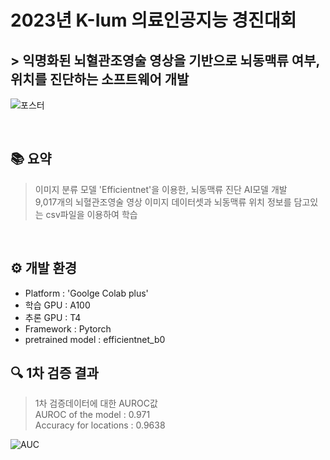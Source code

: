 # 2023년 K-Ium 의료인공지능 경진대회
## > 익명화된 뇌혈관조영술 영상을 기반으로 뇌동맥류 여부, 위치를 진단하는 소프트웨어 개발

![포스터](https://github.com/K-Ium-AImagine/AImagine/assets/90829718/16390247-1bc0-4a3a-a2b6-38a6463cc9d8)

<br />

## 📚 요약
> 이미지 분류 모델 'Efficientnet'을 이용한, 뇌동맥류 진단 AI모델 개발 <br />
> 9,017개의 뇌혈관조영술 영상 이미지 데이터셋과 뇌동맥류 위치 정보를 담고있는 csv파일을 이용하여 학습

<br />

## ⚙ 개발 환경
- Platform : 'Goolge Colab plus'
- 학습 GPU : A100
- 추론 GPU : T4
- Framework : Pytorch
- pretrained model : efficientnet_b0

## 🔍 1차 검증 결과
> 1차 검증데이터에 대한 AUROC값 <br />
> AUROC of the model : 0.971 <br />
> Accuracy for locations : 0.9638 <br />

![AUC](https://github.com/K-Ium-AImagine/AImagine/assets/90829718/cdd67058-535b-43d6-9c00-6649149a274f)
